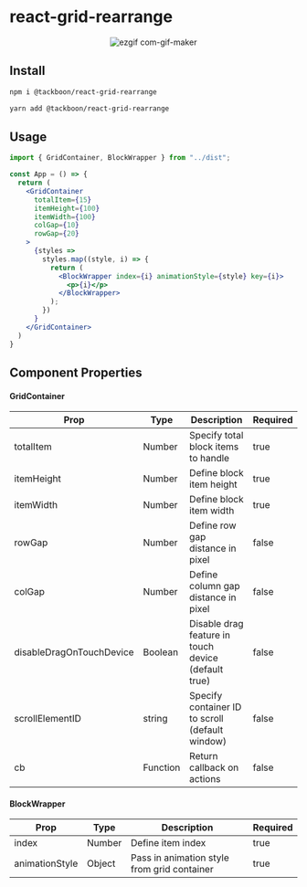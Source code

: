 # react-grid-rearrange

<div align="center">

![ezgif com-gif-maker](https://user-images.githubusercontent.com/41811845/190167524-0503d0b1-5fcf-4731-93ab-2dcaa701ecfc.gif)

</div>

## Install

```bash
npm i @tackboon/react-grid-rearrange
```

```bash
yarn add @tackboon/react-grid-rearrange
```

## Usage

```jsx
import { GridContainer, BlockWrapper } from "../dist";

const App = () => {
  return (
    <GridContainer
      totalItem={15}
      itemHeight={100}
      itemWidth={100}
      colGap={10}
      rowGap={20}
    >
      {styles =>
        styles.map((style, i) => {
          return (
            <BlockWrapper index={i} animationStyle={style} key={i}>
              <p>{i}</p>
            </BlockWrapper>
          );
        })
      }
    </GridContainer>
  )
}

```

## Component Properties

#### GridContainer

| Prop                     | Type         | Description                                                                        | Required |
| ------------------------ | ------------ | ---------------------------------------------------------------------------------- | -------- |
| totalItem                | Number       | Specify total block items to handle                                                | true     |
| itemHeight               | Number       | Define block item height                                                           | true     |
| itemWidth                | Number       | Define block item width                                                            | true     |
| rowGap                   | Number       | Define row gap distance in pixel                                                   | false    |
| colGap                   | Number       | Define column gap distance in pixel                                                | false    |
| disableDragOnTouchDevice | Boolean      | Disable drag feature in touch device (default true)                                | false    |
| scrollElementID          | string       | Specify container ID to scroll (default window)                                    | false    |
| cb                       | Function     | Return callback on actions                                                         | false    | 

#### BlockWrapper

| Prop                     | Type         | Description                                                                        | Required |
| ------------------------ | ------------ | ---------------------------------------------------------------------------------- | -------- |
| index                    | Number       | Define item index                                                                  | true     |
| animationStyle           | Object       | Pass in animation style from grid container                                        | true     |
